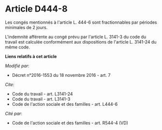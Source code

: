 # Article D444-8

Les congés mentionnés à l'article L. 444-6 sont fractionnables par périodes minimales de 2 jours. 

L'indemnité afférente au congé prévu par l'article L. 3141-3 du code du travail est calculée conformément aux dispositions de
l'article L. 3141-24 du même code.

**Liens relatifs à cet article**

_Modifié par_:

  - Décret n°2016-1553 du 18 novembre 2016 - art. 7

_Cite_:

  - Code du travail - art. L3141-24
  - Code du travail - art. L3141-3
  - Code de l'action sociale et des familles - art. L444-6

_Cité par_:

  - Code de l'action sociale et des familles - art. R544-4 (VD)
